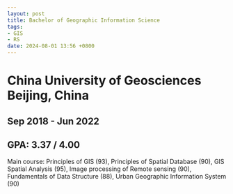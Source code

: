 ```yaml
---
layout: post
title: Bachelor of Geographic Information Science 
tags:
- GIS
- RS
date: 2024-08-01 13:56 +0800
---
```

<h1>China University of Geosciences Beijing, China</h1>
<h2>Sep 2018 - Jun 2022</h2>
<h2>GPA: 3.37 / 4.00</h2>

Main course: Principles of GIS (93), Principles of Spatial Database (90), GIS Spatial Analysis (95), Image processing of Remote sensing (90), Fundamentals of Data Structure (88), Urban Geographic Information System (90)
